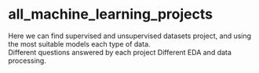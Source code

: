 # all_machine_learning_projects 
Here we can find supervised and unsupervised datasets project, and using the most suitable models each type of data.  
Different questions answered by each project
Different EDA and data processing.
